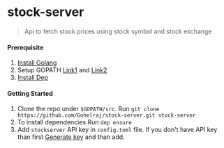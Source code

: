 
# stock-server

> Api to fetch stock prices using stock symbol and stock exchange

#### Prerequisite

1. [Install Golang](https://golang.org/doc/install)
2. Setup GOPATH [Link1](https://golang.org/doc/code.html#GOPATH) and [Link2](https://github.com/golang/go/wiki/GOPATH)
3. [Install Dep](https://github.com/golang/dep)

#### Getting Started

1. Clone the repo under `$GOPATH/src`. Run `git clone https://github.com/Gohelraj/stock-server.git stock-server`
2. To install dependencies Run `dep ensure`
5. Add `stockserver` API key in `config.toml` file. If you don't have API key than first [Generate key](https://www.worldtradingdata.com) and than add.